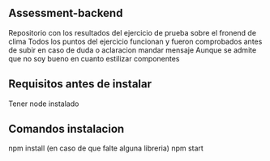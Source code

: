 ## Assessment-backend
Repositorio con los resultados del ejercicio de prueba sobre el fronend de clima
Todos los puntos del ejercicio funcionan y fueron comprobados antes de subir en caso de duda o aclaracion mandar mensaje 
Aunque se admite que no soy bueno en cuanto estilizar componentes

## Requisitos antes de instalar
Tener node instalado  

## Comandos instalacion
npm install (en caso de que falte alguna libreria)
npm start
